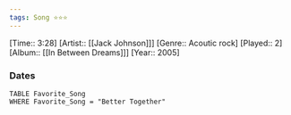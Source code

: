 ```yaml
---
tags: Song ⭐⭐⭐ 
---
```

[Time:: 3:28]
[Artist:: [[Jack Johnson]]]
[Genre:: Acoutic rock]
[Played:: 2]
[Album:: [[In Between Dreams]]]
[Year:: 2005]
### Dates
````dataview
TABLE Favorite_Song
WHERE Favorite_Song = "Better Together"
````